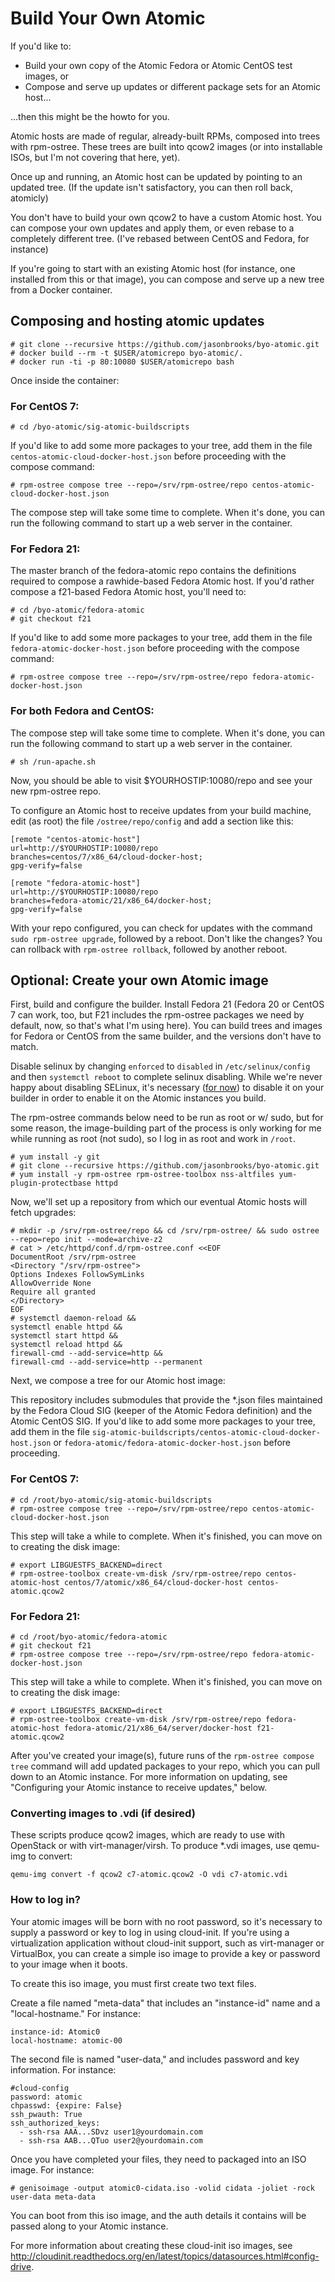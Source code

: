 Build Your Own Atomic
================

If you'd like to:

* Build your own copy of the Atomic Fedora or Atomic CentOS test images, or
* Compose and serve up updates or different package sets for an Atomic host...

...then this might be the howto for you.

Atomic hosts are made of regular, already-built RPMs, composed into trees with rpm-ostree. These trees are built into qcow2 images (or into installable ISOs, but I'm not covering that here, yet).

Once up and running, an Atomic host can be updated by pointing to an updated tree. (If the update isn't satisfactory, you can then roll back, atomicly)

You don't have to build your own qcow2 to have a custom Atomic host. You can compose your own updates and apply them, or even rebase to a completely different tree. (I've rebased between CentOS and Fedora, for instance)

If you're going to start with an existing Atomic host (for instance, one installed from this or that image), you can compose and serve up a new tree from a Docker container. 

## Composing and hosting atomic updates 

````
# git clone --recursive https://github.com/jasonbrooks/byo-atomic.git
# docker build --rm -t $USER/atomicrepo byo-atomic/.
# docker run -ti -p 80:10080 $USER/atomicrepo bash
````

Once inside the container:

### For CentOS 7:

````
# cd /byo-atomic/sig-atomic-buildscripts
````

If you'd like to add some more packages to your tree, add them in the file `centos-atomic-cloud-docker-host.json` before proceeding with the compose command:

````
# rpm-ostree compose tree --repo=/srv/rpm-ostree/repo centos-atomic-cloud-docker-host.json
````

The compose step will take some time to complete. When it's done, you can run the following command to start up a web server in the container. 

### For Fedora 21:

The master branch of the fedora-atomic repo contains the definitions required to compose a rawhide-based Fedora Atomic host. If you'd rather compose a f21-based Fedora Atomic host, you'll need to:

````
# cd /byo-atomic/fedora-atomic
# git checkout f21
````

If you'd like to add some more packages to your tree, add them in the file `fedora-atomic-docker-host.json` before proceeding with the compose command:

````
# rpm-ostree compose tree --repo=/srv/rpm-ostree/repo fedora-atomic-docker-host.json
````

### For both Fedora and CentOS:
 
The compose step will take some time to complete. When it's done, you can run the following command to start up a web server in the container. 

````
# sh /run-apache.sh
````

Now, you should be able to visit $YOURHOSTIP:10080/repo and see your new rpm-ostree repo. 

To configure an Atomic host to receive updates from your build machine, edit (as root) the file `/ostree/repo/config` and add a section like this:

````
[remote "centos-atomic-host"]
url=http://$YOURHOSTIP:10080/repo
branches=centos/7/x86_64/cloud-docker-host;
gpg-verify=false
````

````
[remote "fedora-atomic-host"]
url=http://$YOURHOSTIP:10080/repo
branches=fedora-atomic/21/x86_64/docker-host;
gpg-verify=false
````

With your repo configured, you can check for updates with the command `sudo rpm-ostree upgrade`, followed by a reboot. Don't like the changes? You can rollback with `rpm-ostree rollback`, followed by another reboot.


## Optional: Create your own Atomic image

First, build and configure the builder. Install Fedora 21 (Fedora 20 or CentOS 7 can work, too, but F21 includes the rpm-ostree packages we need by default, now, so that's what I'm using here). You can build trees and images for Fedora or CentOS from the same builder, and the versions don't have to match.

Disable selinux by changing `enforced` to `disabled` in `/etc/selinux/config` and then `systemctl reboot` to complete selinux disabling. While we're never happy about disabling SELinux, it's necessary ([for now](https://bugzilla.redhat.com/show_bug.cgi?id=1060423)) to disable it on your builder in order to enable it on the Atomic instances you build.

The rpm-ostree commands below need to be run as root or w/ sudo, but for some reason, the image-building part of the process is only working for me while running as root (not sudo), so I log in as root and work in `/root`.

````
# yum install -y git 
# git clone --recursive https://github.com/jasonbrooks/byo-atomic.git
# yum install -y rpm-ostree rpm-ostree-toolbox nss-altfiles yum-plugin-protectbase httpd
````

Now, we'll set up a repository from which our eventual Atomic hosts will fetch upgrades:

````
# mkdir -p /srv/rpm-ostree/repo && cd /srv/rpm-ostree/ && sudo ostree --repo=repo init --mode=archive-z2
# cat > /etc/httpd/conf.d/rpm-ostree.conf <<EOF
DocumentRoot /srv/rpm-ostree
<Directory "/srv/rpm-ostree">
Options Indexes FollowSymLinks
AllowOverride None
Require all granted
</Directory>
EOF
# systemctl daemon-reload &&
systemctl enable httpd &&
systemctl start httpd &&
systemctl reload httpd &&
firewall-cmd --add-service=http &&
firewall-cmd --add-service=http --permanent
````

Next, we compose a tree for our Atomic host image:

This repository includes submodules that provide the *.json files maintained by the Fedora Cloud SIG (keeper of the Atomic Fedora definition) and the Atomic CentOS SIG. If you'd like to add some more packages to your tree, add them in the file `sig-atomic-buildscripts/centos-atomic-cloud-docker-host.json` or `fedora-atomic/fedora-atomic-docker-host.json` before proceeding.

### For CentOS 7:

````
# cd /root/byo-atomic/sig-atomic-buildscripts
# rpm-ostree compose tree --repo=/srv/rpm-ostree/repo centos-atomic-cloud-docker-host.json
````

This step will take a while to complete. When it's finished, you can move on to creating the disk image:

````
# export LIBGUESTFS_BACKEND=direct
# rpm-ostree-toolbox create-vm-disk /srv/rpm-ostree/repo centos-atomic-host centos/7/atomic/x86_64/cloud-docker-host centos-atomic.qcow2
````

### For Fedora 21:

````
# cd /root/byo-atomic/fedora-atomic
# git checkout f21
# rpm-ostree compose tree --repo=/srv/rpm-ostree/repo fedora-atomic-docker-host.json
````

This step will take a while to complete. When it's finished, you can move on to creating the disk image:

````
# export LIBGUESTFS_BACKEND=direct
# rpm-ostree-toolbox create-vm-disk /srv/rpm-ostree/repo fedora-atomic-host fedora-atomic/21/x86_64/server/docker-host f21-atomic.qcow2
````

After you've created your image(s), future runs of the `rpm-ostree compose tree` command will add updated packages to your repo, which you can pull down to an Atomic instance. For more information on updating, see "Configuring your Atomic instance to receive updates," below.

### Converting images to .vdi (if desired)

These scripts produce qcow2 images, which are ready to use with OpenStack or with virt-manager/virsh. To produce *.vdi images, use qemu-img to convert:

`qemu-img convert -f qcow2 c7-atomic.qcow2 -O vdi c7-atomic.vdi`


### How to log in?

Your atomic images will be born with no root password, so it's necessary to supply a password or key to log in using cloud-init. If you're using a virtualization application without cloud-init support, such as virt-manager or VirtualBox, you can create a simple iso image to provide a key or password to your image when it boots.

To create this iso image, you must first create two text files.

Create a file named "meta-data" that includes an "instance-id" name and a "local-hostname." For instance: 

````
instance-id: Atomic0
local-hostname: atomic-00
````

The second file is named "user-data," and includes password and key information. For instance:

````
#cloud-config
password: atomic
chpasswd: {expire: False}
ssh_pwauth: True
ssh_authorized_keys:
  - ssh-rsa AAA...SDvz user1@yourdomain.com
  - ssh-rsa AAB...QTuo user2@yourdomain.com
````

Once you have completed your files, they need to packaged into an ISO image. For instance:

````
# genisoimage -output atomic0-cidata.iso -volid cidata -joliet -rock user-data meta-data
````
You can boot from this iso image, and the auth details it contains will be passed along to your Atomic instance.

For more information about creating these cloud-init iso images, see http://cloudinit.readthedocs.org/en/latest/topics/datasources.html#config-drive.

